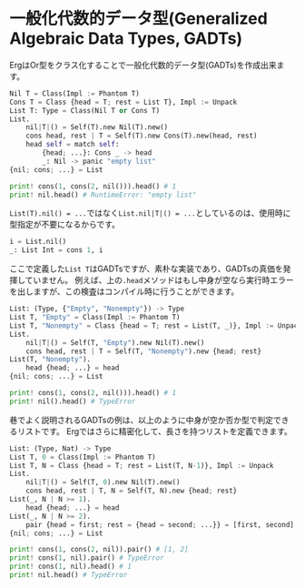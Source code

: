 # 一般化代数的データ型(Generalized Algebraic Data Types, GADTs)


ErgはOr型をクラス化することで一般化代数的データ型(GADTs)を作成出来ます。

```python
Nil T = Class(Impl := Phantom T)
Cons T = Class {head = T; rest = List T}, Impl := Unpack
List T: Type = Class(Nil T or Cons T)
List.
    nil|T|() = Self(T).new Nil(T).new()
    cons head, rest | T = Self(T).new Cons(T).new(head, rest)
    head self = match self:
        {head; ...}: Cons _ -> head
        _: Nil -> panic "empty list"
{nil; cons; ...} = List

print! cons(1, cons(2, nil())).head() # 1
print! nil.head() # RuntimeError: "empty list"
```

`List(T).nil() = ...`ではなく`List.nil|T|() = ...`としているのは、使用時に型指定が不要になるからです。

```python
i = List.nil()
_: List Int = cons 1, i
```

ここで定義した`List T`はGADTsですが、素朴な実装であり、GADTsの真価を発揮していません。
例えば、上の`.head`メソッドはもし中身が空なら実行時エラーを出しますが、この検査はコンパイル時に行うことができます。

```python
List: (Type, {"Empty", "Nonempty"}) -> Type
List T, "Empty" = Class(Impl := Phantom T)
List T, "Nonempty" = Class {head = T; rest = List(T, _)}, Impl := Unpack
List.
    nil|T|() = Self(T, "Empty").new Nil(T).new()
    cons head, rest | T = Self(T, "Nonempty").new {head; rest}
List(T, "Nonempty").
    head {head; ...} = head
{nil; cons; ...} = List

print! cons(1, cons(2, nil())).head() # 1
print! nil().head() # TypeError
```

巷でよく説明されるGADTsの例は、以上のように中身が空か否か型で判定できるリストです。
Ergではさらに精密化して、長さを持つリストを定義できます。

```python
List: (Type, Nat) -> Type
List T, 0 = Class(Impl := Phantom T)
List T, N = Class {head = T; rest = List(T, N-1)}, Impl := Unpack
List.
    nil|T|() = Self(T, 0).new Nil(T).new()
    cons head, rest | T, N = Self(T, N).new {head; rest}
List(_, N | N >= 1).
    head {head; ...} = head
List(_, N | N >= 2).
    pair {head = first; rest = {head = second; ...}} = [first, second]
{nil; cons; ...} = List

print! cons(1, cons(2, nil)).pair() # [1, 2]
print! cons(1, nil).pair() # TypeError
print! cons(1, nil).head() # 1
print! nil.head() # TypeError
```
